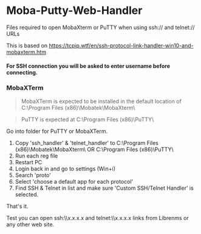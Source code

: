 # Moba-Putty-Web-Handler
Files required to open MobaXterm or PuTTY when using ssh:// and telnet:// URLs

This is based on https://tcpip.wtf/en/ssh-protocol-link-handler-win10-and-mobaxterm.htm

#### For SSH connection you will be asked to enter username before connecting.

### MobaXTerm

>  MobaXTerm is expected to be installed in the default location of C:\Program Files (x86)\Mobatek\MobaXterm\

>  PuTTY is expected at C:\Program Files (x86)\PuTTY\

Go into folder for PuTTY or MobaXTerm.

1. Copy 'ssh_handler' & 'telnet_handler' to C:\Program Files (x86)\Mobatek\MobaXterm\ OR C:\Program Files (x86)\PuTTY\
2. Run each reg file
3. Restart PC
4. Login back in and go to settings (Win+i)
5. Search 'proto'
6. Select 'choose a default app for each protocol'
7. Find SSH & Telnet in list and make sure 'Custom SSH/Telnet Handler' is selected.


That's it.

Test you can open ssh:\\\\x.x.x.x and telnet:\\\\x.x.x.x links from Librenms or any other web site.
